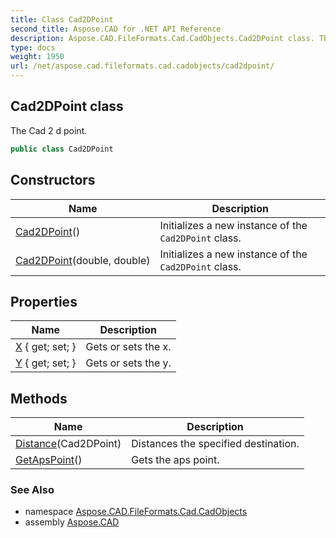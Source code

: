 ```yaml
---
title: Class Cad2DPoint
second_title: Aspose.CAD for .NET API Reference
description: Aspose.CAD.FileFormats.Cad.CadObjects.Cad2DPoint class. The Cad 2 d point
type: docs
weight: 1950
url: /net/aspose.cad.fileformats.cad.cadobjects/cad2dpoint/
---
```

## Cad2DPoint class

The Cad 2 d point.

```csharp
public class Cad2DPoint
```

## Constructors

| Name | Description |
| --- | --- |
| [Cad2DPoint](cad2dpoint/#constructor)() | Initializes a new instance of the `Cad2DPoint` class. |
| [Cad2DPoint](cad2dpoint/#constructor_1)(double, double) | Initializes a new instance of the `Cad2DPoint` class. |

## Properties

| Name | Description |
| --- | --- |
| [X](../../aspose.cad.fileformats.cad.cadobjects/cad2dpoint/x/) { get; set; } | Gets or sets the x. |
| [Y](../../aspose.cad.fileformats.cad.cadobjects/cad2dpoint/y/) { get; set; } | Gets or sets the y. |

## Methods

| Name | Description |
| --- | --- |
| [Distance](../../aspose.cad.fileformats.cad.cadobjects/cad2dpoint/distance/)(Cad2DPoint) | Distances the specified destination. |
| [GetApsPoint](../../aspose.cad.fileformats.cad.cadobjects/cad2dpoint/getapspoint/)() | Gets the aps point. |

### See Also

* namespace [Aspose.CAD.FileFormats.Cad.CadObjects](../../aspose.cad.fileformats.cad.cadobjects/)
* assembly [Aspose.CAD](../../)


